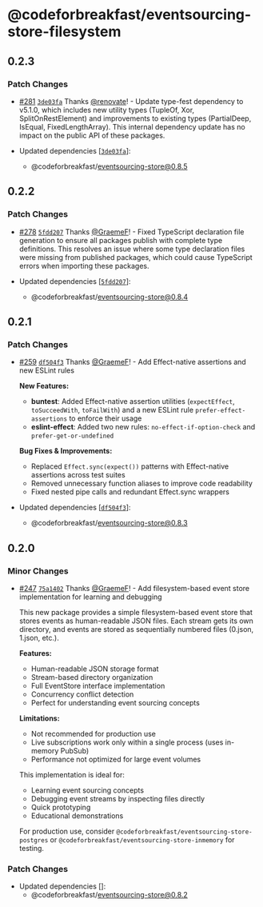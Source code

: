 # @codeforbreakfast/eventsourcing-store-filesystem

## 0.2.3

### Patch Changes

- [#281](https://github.com/CodeForBreakfast/eventsourcing/pull/281) [`3de03fa`](https://github.com/CodeForBreakfast/eventsourcing/commit/3de03fa652e0b6fde85fd402fb82b33828e9ec95) Thanks [@renovate](https://github.com/apps/renovate)! - Update type-fest dependency to v5.1.0, which includes new utility types (TupleOf, Xor, SplitOnRestElement) and improvements to existing types (PartialDeep, IsEqual, FixedLengthArray). This internal dependency update has no impact on the public API of these packages.

- Updated dependencies [[`3de03fa`](https://github.com/CodeForBreakfast/eventsourcing/commit/3de03fa652e0b6fde85fd402fb82b33828e9ec95)]:
  - @codeforbreakfast/eventsourcing-store@0.8.5

## 0.2.2

### Patch Changes

- [#278](https://github.com/CodeForBreakfast/eventsourcing/pull/278) [`5fdd207`](https://github.com/CodeForBreakfast/eventsourcing/commit/5fdd207a40c5e5f7b6ec8102f28e8d729a56290f) Thanks [@GraemeF](https://github.com/GraemeF)! - Fixed TypeScript declaration file generation to ensure all packages publish with complete type definitions. This resolves an issue where some type declaration files were missing from published packages, which could cause TypeScript errors when importing these packages.

- Updated dependencies [[`5fdd207`](https://github.com/CodeForBreakfast/eventsourcing/commit/5fdd207a40c5e5f7b6ec8102f28e8d729a56290f)]:
  - @codeforbreakfast/eventsourcing-store@0.8.4

## 0.2.1

### Patch Changes

- [#259](https://github.com/CodeForBreakfast/eventsourcing/pull/259) [`df504f3`](https://github.com/CodeForBreakfast/eventsourcing/commit/df504f3658772dbb7f5c6538288d67a7f85a29d2) Thanks [@GraemeF](https://github.com/GraemeF)! - Add Effect-native assertions and new ESLint rules

  **New Features:**
  - **buntest**: Added Effect-native assertion utilities (`expectEffect`, `toSucceedWith`, `toFailWith`) and a new ESLint rule `prefer-effect-assertions` to enforce their usage
  - **eslint-effect**: Added two new rules: `no-effect-if-option-check` and `prefer-get-or-undefined`

  **Bug Fixes & Improvements:**
  - Replaced `Effect.sync(expect())` patterns with Effect-native assertions across test suites
  - Removed unnecessary function aliases to improve code readability
  - Fixed nested pipe calls and redundant Effect.sync wrappers

- Updated dependencies [[`df504f3`](https://github.com/CodeForBreakfast/eventsourcing/commit/df504f3658772dbb7f5c6538288d67a7f85a29d2)]:
  - @codeforbreakfast/eventsourcing-store@0.8.3

## 0.2.0

### Minor Changes

- [#247](https://github.com/CodeForBreakfast/eventsourcing/pull/247) [`75a1402`](https://github.com/CodeForBreakfast/eventsourcing/commit/75a140291015876f34014f264f2d3718bda5fb65) Thanks [@GraemeF](https://github.com/GraemeF)! - Add filesystem-based event store implementation for learning and debugging

  This new package provides a simple filesystem-based event store that stores events as human-readable JSON files. Each stream gets its own directory, and events are stored as sequentially numbered files (0.json, 1.json, etc.).

  **Features:**
  - Human-readable JSON storage format
  - Stream-based directory organization
  - Full EventStore interface implementation
  - Concurrency conflict detection
  - Perfect for understanding event sourcing concepts

  **Limitations:**
  - Not recommended for production use
  - Live subscriptions work only within a single process (uses in-memory PubSub)
  - Performance not optimized for large event volumes

  This implementation is ideal for:
  - Learning event sourcing concepts
  - Debugging event streams by inspecting files directly
  - Quick prototyping
  - Educational demonstrations

  For production use, consider `@codeforbreakfast/eventsourcing-store-postgres` or `@codeforbreakfast/eventsourcing-store-inmemory` for testing.

### Patch Changes

- Updated dependencies []:
  - @codeforbreakfast/eventsourcing-store@0.8.2
